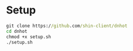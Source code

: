 # Setup

```cmd
git clone https://github.com/shin-client/dnhot
cd dnhot
chmod +x setup.sh
./setup.sh
```
